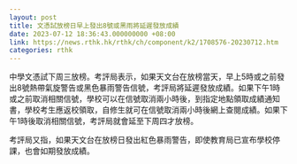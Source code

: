 ```yaml
---
layout: post
title: 文憑試放榜日早上發出8號或黑雨將延遲發放成績
date: 2023-07-12 18:36:43.000000000 +08:00
link: https://news.rthk.hk/rthk/ch/component/k2/1708576-20230712.htm
categories: rthk
---
```


中學文憑試下周三放榜。考評局表示，如果天文台在放榜當天，早上5時或之前發出8號熱帶氣旋警告或黑色暴雨警告信號，考評局將延遲發放成績。如果下午1時或之前取消相關信號，學校可以在信號取消兩小時後，到指定地點領取成績通知書，學校考生應返校領取，自修生就可在信號取消兩小時後網上查閱成績。如果下午1時後取消相關信號，考評局就會延至下周四才放榜。 

考評局又指，如果天文台在放榜日發出紅色暴雨警告，即使教育局已宣布學校停課，也會如期發放成績。
